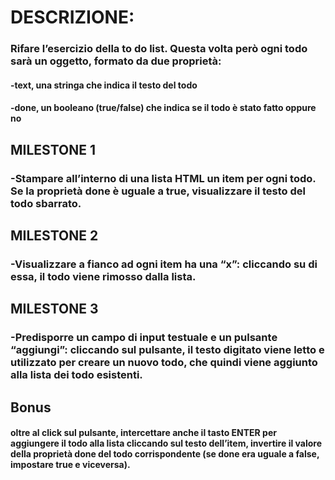 # DESCRIZIONE:
### Rifare l’esercizio della to do list. Questa volta però ogni todo sarà un oggetto, formato da due proprietà:
#### -text, una stringa che indica il testo del todo
#### -done, un booleano (true/false) che indica se il todo è stato fatto oppure no
## MILESTONE 1
### -Stampare all’interno di una lista HTML un item per ogni todo. Se la proprietà done è uguale a true, visualizzare il testo del todo sbarrato.
## MILESTONE 2
### -Visualizzare a fianco ad ogni item ha una “x”: cliccando su di essa, il todo viene rimosso dalla lista.
## MILESTONE 3
### -Predisporre un campo di input testuale e un pulsante “aggiungi”: cliccando sul pulsante, il testo digitato viene letto e utilizzato per creare un nuovo todo, che quindi viene aggiunto alla lista dei todo esistenti.
## Bonus
#### oltre al click sul pulsante, intercettare anche il tasto ENTER per aggiungere il todo alla lista cliccando sul testo dell’item, invertire il valore della proprietà done del todo corrispondente (se done era uguale a false, impostare true e viceversa).